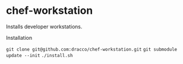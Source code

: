 chef-workstation
================

Installs developer workstations.

Installation

`git clone git@github.com:dracco/chef-workstation.git`
`git submodule update --init`
`./install.sh`
